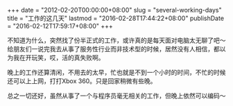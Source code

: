 +++
date = "2012-02-20T00:00:00+08:00"
slug = "several-working-days"
title = "工作的这几天"
lastmod = "2016-02-28T17:44:22+08:00"
publishDate = "2016-02-12T17:59:17+08:00"
+++

不知道为什么，突然找了份半正式的工作，或许真的是每天面对电脑太无聊了吧～   
给朋友们一说完我去从事了服务性行业而非技术型的时候，居然没有人相信，都以为我在开玩笑，哎，活的真失败啊。   

晚上的工作还算清闲，不用去的太早，忙也就是不到一个小时的时间，不忙的时候还可以上上网，打打Xbox 360。只是回家稍微有些晚。

总之一切还好，虽然从事了一个与程序员毫无相关的工作，但晚上依然可以编码～
